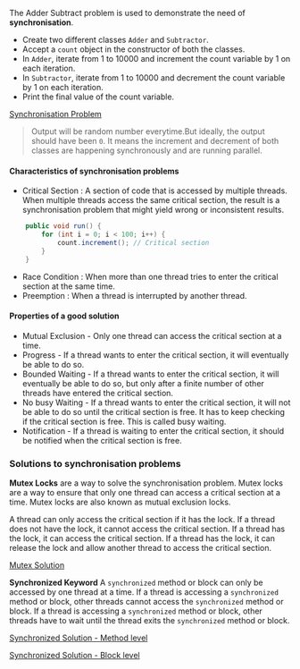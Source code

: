 The Adder Subtract problem is used to demonstrate the need of **synchronisation**.
- Create two different classes `Adder` and `Subtractor`.
- Accept a `count` object in the constructor of both the classes.
- In `Adder`, iterate from 1 to 10000 and increment the count variable by 1 on each iteration.
- In `Subtractor`, iterate from 1 to 10000 and decrement the count variable by 1 on each iteration.
- Print the final value of the count variable.

[Synchronisation Problem](/code/MultithreadingandConcurrency/AdderSubtractorProblem/Main.java)

>Output will be random number everytime.But ideally, the output should have been `0`.
> It means the increment and decrement of both classes are happening synchronously and are running parallel.

#### Characteristics of synchronisation problems
- Critical Section : A section of code that is accessed by multiple threads. When multiple threads access the same
critical section, the result is a synchronisation problem that might yield wrong or inconsistent results.
```java
    public void run() {
        for (int i = 0; i < 100; i++) {
            count.increment(); // Critical section
        }
    }
```
- Race Condition : When more than one thread tries to enter the critical section at the same time.
- Preemption : When a thread is interrupted by another thread.

#### Properties of a good solution
- Mutual Exclusion - Only one thread can access the critical section at a time.
- Progress - If a thread wants to enter the critical section, it will eventually be able to do so.
- Bounded Waiting - If a thread wants to enter the critical section, it will eventually be able to do so, but only after
a finite number of other threads have entered the critical section.
- No busy Waiting - If a thread wants to enter the critical section, it will not be able to do so until the critical
section is free. It has to keep checking if the critical section is free. This is called busy waiting.
- Notification - If a thread is waiting to enter the critical section, it should be notified when the critical section
is free.

### Solutions to synchronisation problems

**Mutex Locks** are a way to solve the synchronisation problem. Mutex locks are a way to ensure that only one thread can
access a critical section at a time. Mutex locks are also known as mutual exclusion locks.

A thread can only access the critical section if it has the lock. If a thread does not have the lock, it cannot access
the critical section. If a thread has the lock, it can access the critical section. If a thread has the lock, it can
release the lock and allow another thread to access the critical section.

[Mutex Solution](/code/MultithreadingandConcurrency/AdderSubtractorProblem/Mutex/Main.java)

**Synchronized Keyword**
A `synchronized` method or block can only be accessed by one thread at a time. If a thread is accessing a `synchronized`
method or block, other threads cannot access the `synchronized` method or block. If a thread is accessing a `synchronized`
method or block, other threads have to wait until the thread exits the `synchronized` method or block.

[Synchronized Solution - Method level](/code/MultithreadingandConcurrency/AdderSubtractorProblem/Synchronisation/method)

[Synchronized Solution - Block level](/code/MultithreadingandConcurrency/AdderSubtractorProblem/Synchronisation/block)